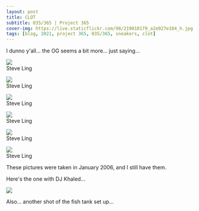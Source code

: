 ```yaml
---
layout: post
title: CLOT
subtitle: 035/365 | Project 365
cover-img: https://live.staticflickr.com/98/219010179_a2e927e104_h.jpg
tags: [blog, 2021, project 365, 035/365, sneakers, clot]
---
```

I dunno y'all... the OG seems a bit more... just saying...
<div class="post-img-wrap">
 <img src="https://live.staticflickr.com/98/219010179_a2e927e104_h.jpg">
 <div class="watermark">
   Steve Ling
 </div>
 <div class="clearfix"></div>
</div>
<p></p>
<div class="post-img-wrap">
 <img src="https://live.staticflickr.com/44/174413471_80c3f41b84_h.jpg">
 <div class="watermark">
   Steve Ling
 </div>
 <div class="clearfix"></div>
</div>
<p></p>
<div class="post-img-wrap">
 <img src="https://live.staticflickr.com/58/174406914_8d4dc53baa_h.jpg">
 <div class="watermark">
   Steve Ling
 </div>
 <div class="clearfix"></div>
</div>
<p></p>
<div class="post-img-wrap">
 <img src="https://live.staticflickr.com/60/174401480_4ee44ba7a6_h.jpg">
 <div class="watermark">
   Steve Ling
 </div>
 <div class="clearfix"></div>
</div>
<p></p>
<div class="post-img-wrap">
 <img src="https://live.staticflickr.com/61/174406915_a983a080cb_h.jpg">
 <div class="watermark">
   Steve Ling
 </div>
 <div class="clearfix"></div>
</div>
<p></p>
<div class="post-img-wrap">
 <img src="https://live.staticflickr.com/59/176124516_412cfd15ac_h.jpg">
 <div class="watermark">
   Steve Ling
 </div>
 <div class="clearfix"></div>
</div>
<p></p>
These pictures were taken in January 2006, and I still have them. 

Here's the one with DJ Khaled...
<p class="post-img-wrap">
 <img src="https://image-cdn.hypb.st/https%3A%2F%2Fhypebeast.com%2Fimage%2F2021%2F02%2Fclot-nike-air-max-1-kiss-of-death-re-release-first-look-dj-khaled-info-1.jpg?q=90&w=1400&cbr=1&fit=max">
</p>
Also... another shot of the fish tank set up...
<p class="post-img-wrap">
 <img scr="https://live.staticflickr.com/65535/50908753007_349b99a42a_k.jpg">
</p>
